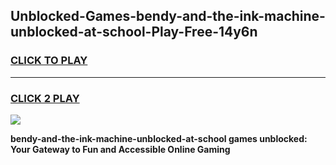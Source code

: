 
## Unblocked-Games-bendy-and-the-ink-machine-unblocked-at-school-Play-Free-14y6n
<h3>
<a href="https://premium76.site?title=bendy-and-the-ink-machine-unblocked-at-school&ref=23A">CLICK TO PLAY</a></h3>
<hr>

<h3>
<a href="https://premium76.site?title=bendy-and-the-ink-machine-unblocked-at-school&ref=23A">CLICK 2 PLAY</a>
  
</h3>

<a href="https://premium76.site?title=bendy-and-the-ink-machine-unblocked-at-school&ref=23A"><img src="https://clearcache.store/games.png"></a>


**bendy-and-the-ink-machine-unblocked-at-school games unblocked: Your Gateway to Fun and Accessible Online Gaming**
